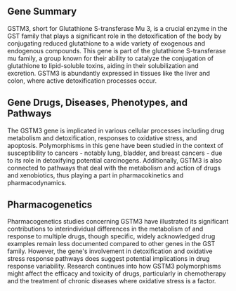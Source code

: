 ## Gene Summary
GSTM3, short for Glutathione S-transferase Mu 3, is a crucial enzyme in the GST family that plays a significant role in the detoxification of the body by conjugating reduced glutathione to a wide variety of exogenous and endogenous compounds. This gene is part of the glutathione S-transferase mu family, a group known for their ability to catalyze the conjugation of glutathione to lipid-soluble toxins, aiding in their solubilization and excretion. GSTM3 is abundantly expressed in tissues like the liver and colon, where active detoxification processes occur.

## Gene Drugs, Diseases, Phenotypes, and Pathways
The GSTM3 gene is implicated in various cellular processes including drug metabolism and detoxification, responses to oxidative stress, and apoptosis. Polymorphisms in this gene have been studied in the context of susceptibility to cancers - notably lung, bladder, and breast cancers - due to its role in detoxifying potential carcinogens. Additionally, GSTM3 is also connected to pathways that deal with the metabolism and action of drugs and xenobiotics, thus playing a part in pharmacokinetics and pharmacodynamics.

## Pharmacogenetics
Pharmacogenetics studies concerning GSTM3 have illustrated its significant contributions to interindividual differences in the metabolism of and response to multiple drugs, though specific, widely acknowledged drug examples remain less documented compared to other genes in the GST family. However, the gene's involvement in detoxification and oxidative stress response pathways does suggest potential implications in drug response variability. Research continues into how GSTM3 polymorphisms might affect the efficacy and toxicity of drugs, particularly in chemotherapy and the treatment of chronic diseases where oxidative stress is a factor.